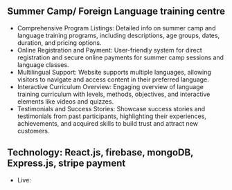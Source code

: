 ## Summer Camp/ Foreign Language training centre
* Comprehensive Program Listings: Detailed info on summer camp and language training programs, including descriptions, age groups, dates, duration, and pricing options.
* Online Registration and Payment: User-friendly system for direct registration and secure online payments for summer camp sessions and language classes.
* Multilingual Support: Website supports multiple languages, allowing visitors to navigate and access content in their preferred language.
* Interactive Curriculum Overview: Engaging overview of language training curriculum with levels, methods, objectives, and interactive elements like videos and quizzes.
* Testimonials and Success Stories: Showcase success stories and testimonials from past participants, highlighting their experiences, achievements, and acquired skills to build trust and attract new customers.
## Technology: React.js, firebase, mongoDB, Express.js, stripe payment
* Live:
